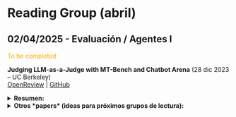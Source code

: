 # Reading Group (abril)

## 02/04/2025 - Evaluación / Agentes I

<font color=#fa0> To be completed </font>

**Judging LLM-as-a-Judge with MT-Bench and Chatbot Arena** (28 dic 2023 – UC Berkeley)  
[OpenReview](https://openreview.net/forum?id=uccHPGDlao) | [GitHub](https://github.com/lm-sys/FastChat/tree/main/fastchat/llm_judge)  

<details markdown="1">
<summary><strong>Resumen:</strong></summary>
  
*Key points:*  

**Keywords**: Modelos de lenguaje grandes (*LLMs*), preferencia humana, pruebas de evaluación, evaluación  

La evaluación de chatbots es difícil por las amplias capacidades de los chatbots y la inadecuación de los benchmarks existentes para medir preferencias humanas. 

* Problema central: necesidad de un método automatizado robusto y escalable para evaluar la alineación del LLM con las preferencias humanas.
* Propuesta: explorar el uso de LLM como juez para evaluar modelos en preguntas más abiertas, comparándolo con la evaluación humana.
* Verificar la concordancia introduciendo dos benchmarks que usan valoraciones humanas como principal métrica de evaluación. 
* Resultados: los jueces basados en LLMs como GPT-4 pueden igualar las preferencias humanas, alcanzando más del 80% de acuerdo.
* Conclusión: El LLM como juez es una forma escalable y explicable de aproximar las preferencias humanas, que de otro modo serían muy costosas de obtener. 

</details>

<!--<details markdown="1">
  <summary><strong>Referencias relevantes:</strong></summary>
</details>-->

<details markdown="1">
  <summary><strong>Otros *papers* (ideas para próximos grupos de lectura):</strong></summary>

  * **Intelligence at the Edge of Chaos** (1 mar 2025 - Yale University, Columbia University, Northwestern University, Idaho State University)  
  [arXiv](https://arxiv.org/pdf/2410.02536)  
  **Keywords**: Inteligencia emergente, autómatas celulares elementales, complejidad, edge of chaos, LLMs, representaciones, razonamiento, predicción de jugadas de ajedrez  
  **Descripción**: Este estudio explora la relación entre la complejidad de sistemas basados en autómatas celulares elementales (ECA) y la emergencia de inteligencia en modelos de lenguaje grandes (*LLMs*). Se entrena una variante modificada del GPT-2 sobre datos generados por diversas reglas de ECA y se evalúa su desempeño en tareas de razonamiento y predicción de jugadas de ajedrez. Los resultados indican que la eficiencia de los modelos mejora al preentrenarse con datos de complejidad intermedia, sugiriendo un “punto óptimo” o "edge of chaos" para el aprendizaje efectivo.

* **Large Language Diffusion Models** (18 feb 2025 – Renmin University of China, Ant Group)  
  [arXiv](https://arxiv.org/pdf/2502.09992)  
  **Keywords**: Modelos de lenguaje grandes, difusión, generative modeling, in-context learning, razonamiento inverso, escalabilidad  
  **Descripción**: Este estudio introduce LLaDA, un modelo de difusión para grandes modelos de lenguaje entrenado desde cero bajo un paradigma de preentrenamiento y fine-tuning supervisado. A diferencia de los modelos autoregresivos tradicionales, LLaDA define la distribución del modelo mediante un proceso de enmascaramiento aleatorio y un predictor de máscaras basado en Transformers, lo que permite capturar dependencias bidireccionales y superar limitaciones inherentes a la generación token a token. Los resultados demuestran que LLaDA es competitivo en escalabilidad y rendimiento en tareas de comprensión, matemáticas, generación de código y diálogo, estableciendo a los modelos de difusión como una alternativa prometedora a los enfoques autoregresivos.

* **Frontier Models are Capable of In-context Scheming** (2025-01-16– Apollo Research)  
  [arXiv](https://arxiv.org/pdf/2412.04984) / [video](https://www.anthropic.com/news/tracing-thoughts-language-model) 
  **Keywords**: modelos frontera, razonamiento in-context, estrategias emergentes, planificación, inteligencia artificial  
  **Descripción**: Este estudio analiza la capacidad de los modelos de inteligencia artificial para generar y ejecutar esquemas complejos basados en el contexto proporcionado, destacando su potencial en tareas de razonamiento estratégico y planificación.

* **On the Biology of a Large Language Model** (27 mar 2025 – Anthropic)  
  [Transformer Circuits](https://transformer-circuits.pub/2025/attribution-graphs/biology.html)  
  **Keywords**: biología de modelos de lenguaje, circuitos de atribución, interpretabilidad, análisis de circuitos, Claude 3.5 Haiku  
  **Descripción**: Este artículo investiga los mecanismos internos utilizados por Claude 3.5 Haiku, el modelo de producción de Anthropic, a través de la metodología de trazado de circuitos. Se examinan diversos casos de estudio –desde razonamiento multi-paso y planificación en poesía hasta diagnósticos médicos y detección de entidades– para revelar cómo el modelo organiza y procesa información internamente, utilizando “grafos de atribución” que actúan como un “diagrama de cableado” de sus procesos computacionales.

* **Circuit Tracing: Revealing Computational Graphs in Language Models** (27 mar 2025 – Anthropic)  
  [Transformer Circuits](https://transformer-circuits.pub/2025/attribution-graphs/methods.html)  
  **Keywords**: trazado de circuitos, grafos de atribución, interpretabilidad, modelos transformadores, mecanismos de computación  
  **Descripción**: Este artículo describe un método para revelar los mecanismos subyacentes en el funcionamiento de modelos de lenguaje. Los autores construyen “grafos de atribución” que representan, de forma interpretable, los pasos computacionales que el modelo realiza al procesar una entrada. Se introduce la idea de un “modelo de reemplazo”, donde se sustituye parte del modelo original por componentes más interpretables, permitiendo analizar interacciones lineales entre características y validar circuitos a través de experimentos de perturbación. Además, se discuten herramientas de visualización y evaluación que facilitan la interpretación de estos grafos y, por tanto, una comprensión más profunda de las decisiones del modelo.

</details>  

<!--<details markdown="1">
<summary><strong>Recursos:</strong></summary>
</details>-->
